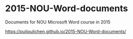 # 2015-NOU-Word-documents
Documents for NOU Microsoft Word course in 2015

https://pulipulichen.github.io/2015-NOU-Word-documents/

